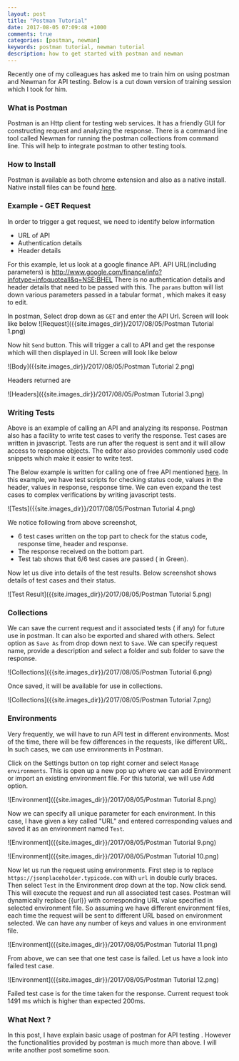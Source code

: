 ```yaml
---
layout: post
title: "Postman Tutorial"
date: 2017-08-05 07:09:48 +1000
comments: true
categories: [postman, newman]
keywords: postman tutorial, newman tutorial
description: how to get started with postman and newman
---
```


Recently one of my colleagues has asked me to train him on using postman and Newman for API testing. Below is a cut down version of training session which I took for him.

### What is Postman
Postman is an Http client for testing web services. It has a friendly GUI for constructing request and analyzing the response. There is a command line tool called Newman for running the postman collections from command line. This will help to integrate postman to other testing tools.

### How to Install
Postman is available as both chrome extension and also as a native install. Native install files can be found [here](https://www.getpostman.com/apps).

### Example - GET Request
In order to trigger a get request, we need to identify below information

* URL of API
* Authentication details
* Header details

For this example, let us look at a google finance API.  API URL(including parameters) is <http://www.google.com/finance/info?infotype=infoquoteall&q=NSE:BHEL>
There is no authentication details and header details that need to be passed with this. The `params` button will list down various parameters passed in a tabular format , which makes it easy to edit.

In postman, Select drop down as `GET` and enter the API Url. Screen will look like below
![Request]({{site.images_dir}}/2017/08/05/Postman Tutorial 1.png)

Now hit `Send` button. This will trigger a call to API and get the response which will then displayed in UI. Screen will look like below

![Body]({{site.images_dir}}/2017/08/05/Postman Tutorial 2.png)

Headers returned are

![Headers]({{site.images_dir}}/2017/08/05/Postman Tutorial 3.png)


### Writing Tests
Above is an example of calling an API and analyzing its response. Postman also has a facility to write test cases to verify the response. Test cases are written in javascript. Tests are run after the request is sent and it will allow access to response objects. The editor also provides commonly used code snippets which make it easier to write test.

The Below example is written for calling one of free API mentioned [here](https://jsonplaceholder.typicode.com).
In this example, we have test scripts for checking status code, values in the header, values in response, response time. We can even expand the test cases to complex verifications by writing javascript tests.


![Tests]({{site.images_dir}}/2017/08/05/Postman Tutorial 4.png)

We notice following from above screenshot, 

 - 6 test cases written on the top part to check for the status code, response time, header and response. 
 - The response received on the bottom part.
 - Test tab shows that 6/6 test cases are passed ( in Green).
 
 Now let us dive into details of the test results. Below screenshot shows details of test cases and their status.
 
 ![Test Result]({{site.images_dir}}/2017/08/05/Postman Tutorial 5.png)
 
 
### Collections
 
We can save the current request and it associated tests ( if any) for future use in postman. It can also be exported and shared with others. Select option as `Save As` from drop down next to `Save`. We can specify request name, provide a description and select a folder and sub folder to save the response. 

 ![Collections]({{site.images_dir}}/2017/08/05/Postman Tutorial 6.png)
 
 
 Once saved, it will be available for use in collections.
 
  ![Collections]({{site.images_dir}}/2017/08/05/Postman Tutorial 7.png)

### Environments
Very frequently, we will have to run API test in different environments. Most of the time, there will be few differences in the requests, like different URL. In such cases, we can use environments in Postman. 

Click on the Settings button on top right corner and select `Manage environments`. This is open up a new pop up where we can add Environment or import an existing environment file. For this tutorial, we will use Add option.

  ![Environment]({{site.images_dir}}/2017/08/05/Postman Tutorial 8.png)

 
 Now we can specify all unique parameter for each environment. In this case, I have given a key called "URL" and entered corresponding values and saved it as an environment named `Test`.
 
 
 ![Environment]({{site.images_dir}}/2017/08/05/Postman Tutorial 9.png)
 
 ![Environment]({{site.images_dir}}/2017/08/05/Postman Tutorial 10.png)
 
 Now let us run the request using environments. First step is to replace `https://jsonplaceholder.typicode.com` with `url` in double curly braces. Then select `Test` in the Environment drop down at the top. Now click send. This will execute the request and run all associated test cases. Postman will dynamically replace {{url}} with corresponding URL value specified in selected environment file. So assuming we have different environment files, each time the request will be sent to different URL based on environment selected. We can have any number of keys and values in one environment file.
 
  ![Environment]({{site.images_dir}}/2017/08/05/Postman Tutorial 11.png)
  
  From above, we can see that one test case is failed. Let us have a look into failed test case.
  
   ![Environment]({{site.images_dir}}/2017/08/05/Postman Tutorial 12.png)
    
  Failed test case is for the time taken for the response. Current request took 1491 ms which is higher than expected 200ms.
  
### What Next ?

In this post, I have explain basic usage of postman for API testing . However the functionalities provided by postman is much more than above. I will write another post sometime soon.  
  